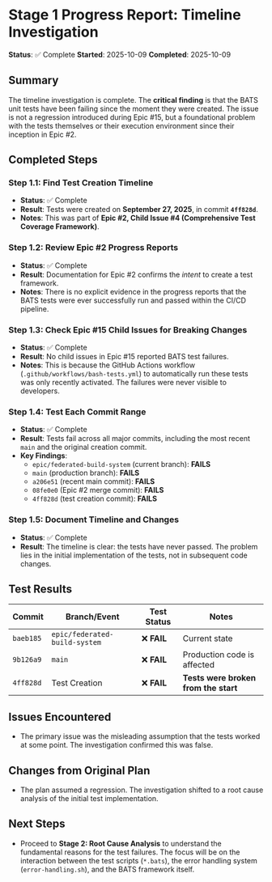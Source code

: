 # Stage 1 Progress Report: Timeline Investigation

**Status**: ✅ Complete
**Started**: 2025-10-09
**Completed**: 2025-10-09

## Summary

The timeline investigation is complete. The **critical finding** is that the BATS unit tests have been failing since the moment they were created. The issue is not a regression introduced during Epic #15, but a foundational problem with the tests themselves or their execution environment since their inception in Epic #2.

## Completed Steps

### Step 1.1: Find Test Creation Timeline
- **Status**: ✅ Complete
- **Result**: Tests were created on **September 27, 2025**, in commit **`4ff828d`**.
- **Notes**: This was part of **Epic #2, Child Issue #4 (Comprehensive Test Coverage Framework)**.

### Step 1.2: Review Epic #2 Progress Reports
- **Status**: ✅ Complete
- **Result**: Documentation for Epic #2 confirms the *intent* to create a test framework.
- **Notes**: There is no explicit evidence in the progress reports that the BATS tests were ever successfully run and passed within the CI/CD pipeline.

### Step 1.3: Check Epic #15 Child Issues for Breaking Changes
- **Status**: ✅ Complete
- **Result**: No child issues in Epic #15 reported BATS test failures.
- **Notes**: This is because the GitHub Actions workflow (`.github/workflows/bash-tests.yml`) to automatically run these tests was only recently activated. The failures were never visible to developers.

### Step 1.4: Test Each Commit Range
- **Status**: ✅ Complete
- **Result**: Tests fail across all major commits, including the most recent `main` and the original creation commit.
- **Key Findings**:
    - `epic/federated-build-system` (current branch): **FAILS**
    - `main` (production branch): **FAILS**
    - `a206e51` (recent main commit): **FAILS**
    - `08fe0e0` (Epic #2 merge commit): **FAILS**
    - `4ff828d` (test creation commit): **FAILS**

### Step 1.5: Document Timeline and Changes
- **Status**: ✅ Complete
- **Result**: The timeline is clear: the tests have never passed. The problem lies in the initial implementation of the tests, not in subsequent code changes.

## Test Results

| Commit | Branch/Event | Test Status | Notes |
|---|---|---|---|
| `baeb185` | `epic/federated-build-system` | ❌ **FAIL** | Current state |
| `9b126a9` | `main` | ❌ **FAIL** | Production code is affected |
| `4ff828d` | Test Creation | ❌ **FAIL** | **Tests were broken from the start** |

## Issues Encountered
- The primary issue was the misleading assumption that the tests worked at some point. The investigation confirmed this was false.

## Changes from Original Plan
- The plan assumed a regression. The investigation shifted to a root cause analysis of the initial test implementation.

## Next Steps
- Proceed to **Stage 2: Root Cause Analysis** to understand the fundamental reasons for the test failures. The focus will be on the interaction between the test scripts (`*.bats`), the error handling system (`error-handling.sh`), and the BATS framework itself.